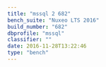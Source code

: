 ```yaml
---
title: "mssql 2 682"
bench_suite: "Nuxeo LTS 2016"
build_number: "682"
dbprofile: "mssql"
classifier: ""
date: 2016-11-28T13:22:46
type: "bench"
---
```


